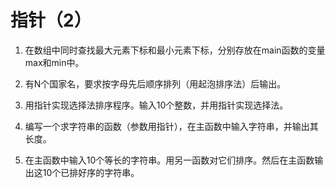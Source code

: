 # 指针（2）

1. 在数组中同时查找最大元素下标和最小元素下标，分别存放在main函数的变量max和min中。

2. 有N个国家名，要求按字母先后顺序排列（用起泡排序法）后输出。

3. 用指针实现选择法排序程序。输入10个整数，并用指针实现选择法。

4. 编写一个求字符串的函数（参数用指针），在主函数中输入字符串，并输出其长度。

5. 在主函数中输入10个等长的字符串。用另一函数对它们排序。然后在主函数输出这10个已排好序的字符串。
